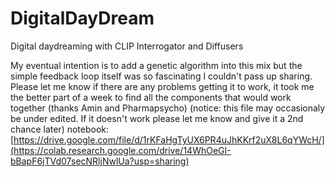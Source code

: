 # DigitalDayDream
Digital daydreaming with CLIP Interrogator and Diffusers

My eventual intention is to add a genetic algorithm into this mix but the simple feedback loop itself was so fascinating I couldn't pass up sharing. Please let me know if there are any problems getting it to work, it took me the better part of a week to find all the components that would work together (thanks Amin and Pharmapsycho) 
(notice: this file may occasionaly be under edited. If it doesn't work please let me know and give it a 2nd chance later)
notebook: [https://drive.google.com/file/d/1rKFaHgTyUX6PR4uJhKKrf2uX8L6qYWcH/](https://colab.research.google.com/drive/14WhOeGI-bBapF6jTVd07secNRljNwlUa?usp=sharing)
